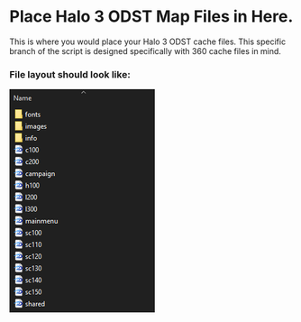 # Place Halo 3 ODST Map Files in Here.
This is where you would place your Halo 3 ODST cache files. This specific branch of the script is designed specifically with 360 cache files in mind.

### File layout should look like:
![Screenshot](http://raw.githubusercontent.com/InsertStringNameHere/Porting-Cache-Script/main/Docs/Images/H3O.PNG)